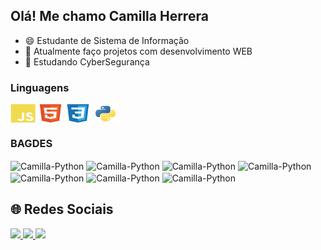 ## Olá! Me chamo Camilla Herrera 

- 😄 Estudante de Sistema de Informação 
- 🔭 Atualmente faço projetos com desenvolvimento WEB
- 🌱 Estudando CyberSegurança

### Linguagens
<div style="display: inline_block">
  <img align="center" alt="Camilla-Js" height="30" width="40" src="https://raw.githubusercontent.com/devicons/devicon/master/icons/javascript/javascript-plain.svg">
  <img align="center" alt="Camilla-HTML" height="30" width="40" src="https://raw.githubusercontent.com/devicons/devicon/master/icons/html5/html5-original.svg">
  <img align="center" alt="Camilla-CSS" height="30" width="40" src="https://raw.githubusercontent.com/devicons/devicon/master/icons/css3/css3-original.svg">
  <img align="center" alt="Camilla-Python" height="30" width="40" src="https://raw.githubusercontent.com/devicons/devicon/master/icons/python/python-original.svg">
</div>

### BAGDES 
<div>
  <img align="center" alt="Camilla-Python" height="70" width="70" src="https://images.credly.com/images/af8c6b4e-fc31-47c4-8dcb-eb7a2065dc5b/I2CS__1_.png">
  <img align="center" alt="Camilla-Python" height="100" width="100" src="https://images.credly.com/images/5bdd6a39-3e03-4444-9510-ecff80c9ce79/image.png">
  <img align="center" alt="Camilla-Python" height="100" width="100" src="https://images.credly.com/size/340x340/images/77b1ea15-6287-4d97-8ecd-c5afa2d137ea/image.png">
  <img align="center" alt="Camilla-Python" height="100" width="100" src="https://images.credly.com/size/340x340/images/ca317486-3494-488b-b2a7-b49270d98f21/image.png">
  <img align="center" alt="Camilla-Python" height="100" width="100" src="https://images.credly.com/size/80x80/images/e9ed659b-60eb-4cb6-b17b-7d75ca137f45/blob">
  <img align="center" alt="Camilla-Python" height="100" width="100" src="https://images.credly.com/size/80x80/images/26c33174-9fee-4848-88c6-471807995417/blob">
  <img align="center" alt="Camilla-Python" height="100" width="100" src="https://images.credly.com/size/80x80/images/22a0ece5-ff05-4594-8320-25e55e9ae203/image.png">
</div>

## 🌐 Redes Sociais
<div> 
  <a href="https://www.instagram.com/camillaherrera_/" target="_blank">
    <img src="https://img.shields.io/badge/-Instagram-%23E4405F?style=for-the-badge&logo=instagram&logoColor=white">
  </a>

  <a href="mailto:camillahwanderley@gmail.com" target="_blank">
    <img src="https://img.shields.io/badge/-Gmail-%23333?style=for-the-badge&logo=gmail&logoColor=white">
  </a>

  <a href="https://www.linkedin.com/in/camila-herrera-750265266/" target="_blank">
    <img src="https://img.shields.io/badge/-LinkedIn-%230077B5?style=for-the-badge&logo=linkedin&logoColor=white">
  </a> 
</div>



